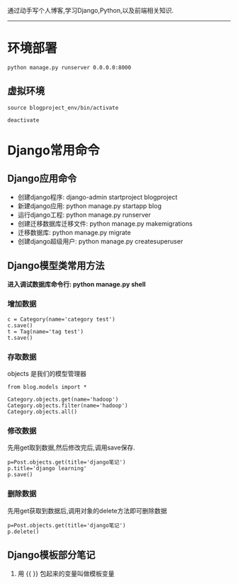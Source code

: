 
通过动手写个人博客,学习Django,Python,以及前端相关知识.

-----

# 环境部署
```
python manage.py runserver 0.0.0.0:8000
```
## 虚拟环境

```
source blogproject_env/bin/activate

deactivate
```

# Django常用命令
## Django应用命令

+ 创建django程序: django-admin startproject blogproject
+ 新建django应用: python manage.py startapp blog
+ 运行django工程: python manage.py runserver
+ 创建迁移数据库迁移文件: python manage.py makemigrations
+ 迁移数据库: python manage.py migrate
+ 创建django超级用户: python manage.py createsuperuser

## Django模型类常用方法

**进入调试数据库命令行: python manage.py shell**

### 增加数据
```
c = Category(name='category test')
c.save()
t = Tag(name='tag test')
t.save()
```
### 存取数据

objects 是我们的模型管理器

```
from blog.models import *

Category.objects.get(name='hadoop')
Category.objects.filter(name='hadoop')
Category.objects.all()

```

### 修改数据

先用get取到数据,然后修改完后,调用save保存.

```
p=Post.objects.get(title='django笔记')
p.title='django learning'
p.save()
```

### 删除数据

先用get获取到数据后,调用对象的delete方法即可删除数据
```
p=Post.objects.get(title='django笔记')
p.delete()
```

## Django模板部分笔记

1. 用 {{ }} 包起来的变量叫做模板变量

